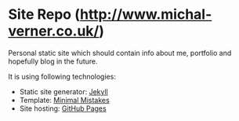 # Site Repo (http://www.michal-verner.co.uk/)

Personal static site which should contain info about me, portfolio and hopefully blog in the future.

It is using following technologies:

- Static site generator: [Jekyll](https://jekyllrb.com/)
- Template: [Minimal Mistakes](https://mmistakes.github.io/minimal-mistakes/)
- Site hosting: [GitHub Pages](https://pages.github.com/)
